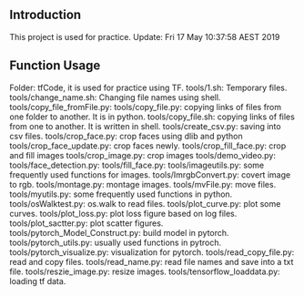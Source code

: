 ## Introduction
This project is used for practice. 
Update: Fri 17 May 10:37:58 AEST 2019

## Function Usage
Folder: tfCode, it is used for practice using TF.
tools/1.sh: Temporary files.
tools/change_name.sh: Changing file names using shell.
tools/copy_file_fromFile.py: 
tools/copy_file.py: copying links of files from one folder to another. It is in python.
tools/copy_file.sh: copying links of files from one to another. It is written in shell.
tools/create_csv.py: saving into csv files.
tools/crop_face.py: crop faces using dlib and python
tools/crop_face_update.py: crop faces newly.
tools/crop_fill_face.py: crop and fill images
tools/crop_image.py: crop images
tools/demo_video.py: 
tools/face_detection.py: 
tools/fill_face.py: 
tools/imageutils.py: some frequently used functions for images.
tools/ImrgbConvert.py: covert image to rgb.
tools/montage.py: montage images.
tools/mvFile.py: move files.
tools/myutils.py: some frequently used functions in python.
tools/osWalktest.py: os.walk to read files.
tools/plot_curve.py: plot some curves.
tools/plot_loss.py: plot loss figure based on log files.
tools/plot_sactter.py: plot scatter figures.
tools/pytorch_Model_Construct.py: build model in pytorch.
tools/pytorch_utils.py: usually used functions in pytroch.
tools/pytorch_visualize.py: visualization for pytorch.
tools/read_copy_file.py: read and copy files.
tools/read_name.py: read file names and save into a txt file.
tools/reszie_image.py: resize images.
tools/tensorflow_loaddata.py: loading tf data.

